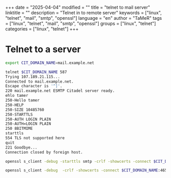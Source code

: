 +++
date = "2025-04-04"
modified = ""
title = "telnet to mail server"
linktitle = ""
description = "Telnet in to remote server"
keywords = ["linux", "telnet", "mail", "smtp", "openssl"]
language = "en"
author = "TaMeR"
tags = ["linux", "telnet", "mail", "smtp", "openssl"]
groups = ["linux", "telnet"]
categories = ["linux", "telnet"]
+++

Telnet to a server
=======================


```sh
export CIT_DOMAIN_NAME=mail.example.net
```

```sh
telnet $CIT_DOMAIN_NAME 587
Trying 107.189.21.115...
Connected to mail.example.net.
Escape character is '^]'.
220 mail.example.net ESMTP Citadel server ready.
ehlo tamer
250-Hello tamer
250-HELP
250-SIZE 10485760
250-STARTTLS
250-AUTH LOGIN PLAIN
250-AUTH=LOGIN PLAIN
250 8BITMIME
starttls
554 TLS not supported here
quit
221 Goodbye...
Connection closed by foreign host.
```

```sh
openssl s_client -debug -starttls smtp -crlf -showcerts -connect $CIT_DOMAIN_NAME:25
```

```sh
openssl s_client -debug  -crlf -showcerts -connect $CIT_DOMAIN_NAME:465
```